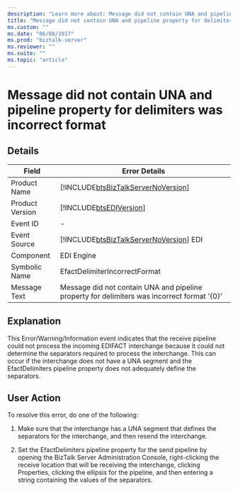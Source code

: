```yaml
---
description: "Learn more about: Message did not contain UNA and pipeline property for delimiters was incorrect format"
title: "Message did not contain UNA and pipeline property for delimiters was incorrect format"
ms.custom: ""
ms.date: "06/08/2017"
ms.prod: "biztalk-server"
ms.reviewer: ""
ms.suite: ""
ms.topic: "article"
---
```

# Message did not contain UNA and pipeline property for delimiters was incorrect format
## Details  
  
| Field | Error Details |
|-----------------|---------------------------------------------------------------------------------------------|
|  Product Name   |     [!INCLUDE[btsBizTalkServerNoVersion](../includes/btsbiztalkservernoversion-md.md)]      |
| Product Version |                 [!INCLUDE[btsEDIVersion](../includes/btsediversion-md.md)]                  |
|    Event ID     |                                              -                                              |
|  Event Source   |   [!INCLUDE[btsBizTalkServerNoVersion](../includes/btsbiztalkservernoversion-md.md)] EDI    |
|    Component    |                                         EDI Engine                                          |
|  Symbolic Name  |                                EfactDelimiterIncorrectFormat                                |
|  Message Text   | Message did not contain UNA and pipeline property for delimiters was incorrect format '{0}' |
  
## Explanation  
 This Error/Warning/Information event indicates that the receive pipeline could not process the incoming EDIFACT interchange because it could not determine the separators required to process the interchange. This can occur if the interchange does not have a UNA segment and the EfactDelimiters pipeline property does not adequately define the separators.  
  
## User Action  
 To resolve this error, do one of the following:  
  
1.  Make sure that the interchange has a UNA segment that defines the separators for the interchange, and then resend the interchange.  
  
2.  Set the EfactDelimiters pipeline property for the send pipeline by opening the BizTalk Server Administration Console, right-clicking the receive location that will be receiving the interchange, clicking Properties, clicking the ellipsis for the pipeline, and then entering a string containing the values of the separators.
